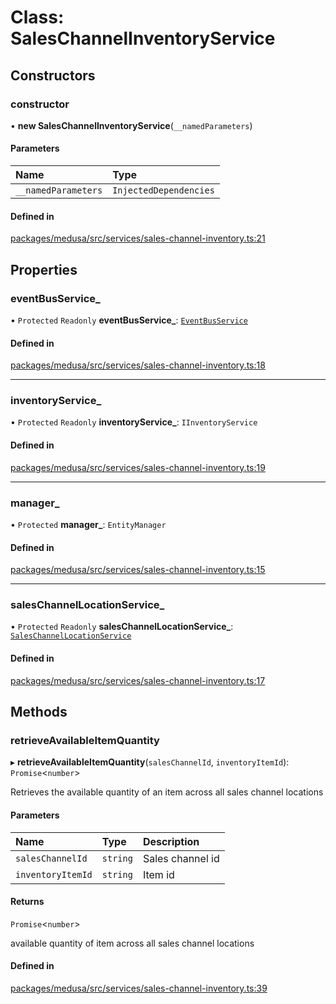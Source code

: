 # Class: SalesChannelInventoryService

## Constructors

### constructor

• **new SalesChannelInventoryService**(`__namedParameters`)

#### Parameters

| Name | Type |
| :------ | :------ |
| `__namedParameters` | `InjectedDependencies` |

#### Defined in

[packages/medusa/src/services/sales-channel-inventory.ts:21](https://github.com/medusajs/medusa/blob/6e3b339b2/packages/medusa/src/services/sales-channel-inventory.ts#L21)

## Properties

### eventBusService\_

• `Protected` `Readonly` **eventBusService\_**: [`EventBusService`](EventBusService.md)

#### Defined in

[packages/medusa/src/services/sales-channel-inventory.ts:18](https://github.com/medusajs/medusa/blob/6e3b339b2/packages/medusa/src/services/sales-channel-inventory.ts#L18)

___

### inventoryService\_

• `Protected` `Readonly` **inventoryService\_**: `IInventoryService`

#### Defined in

[packages/medusa/src/services/sales-channel-inventory.ts:19](https://github.com/medusajs/medusa/blob/6e3b339b2/packages/medusa/src/services/sales-channel-inventory.ts#L19)

___

### manager\_

• `Protected` **manager\_**: `EntityManager`

#### Defined in

[packages/medusa/src/services/sales-channel-inventory.ts:15](https://github.com/medusajs/medusa/blob/6e3b339b2/packages/medusa/src/services/sales-channel-inventory.ts#L15)

___

### salesChannelLocationService\_

• `Protected` `Readonly` **salesChannelLocationService\_**: [`SalesChannelLocationService`](SalesChannelLocationService.md)

#### Defined in

[packages/medusa/src/services/sales-channel-inventory.ts:17](https://github.com/medusajs/medusa/blob/6e3b339b2/packages/medusa/src/services/sales-channel-inventory.ts#L17)

## Methods

### retrieveAvailableItemQuantity

▸ **retrieveAvailableItemQuantity**(`salesChannelId`, `inventoryItemId`): `Promise`<`number`\>

Retrieves the available quantity of an item across all sales channel locations

#### Parameters

| Name | Type | Description |
| :------ | :------ | :------ |
| `salesChannelId` | `string` | Sales channel id |
| `inventoryItemId` | `string` | Item id |

#### Returns

`Promise`<`number`\>

available quantity of item across all sales channel locations

#### Defined in

[packages/medusa/src/services/sales-channel-inventory.ts:39](https://github.com/medusajs/medusa/blob/6e3b339b2/packages/medusa/src/services/sales-channel-inventory.ts#L39)
